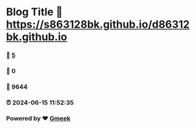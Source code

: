 # Blog Title :link: https://s863128bk.github.io/d86312bk.github.io 
### :page_facing_up: [5](https://s863128bk.github.io/d86312bk.github.io/tag.html) 
### :speech_balloon: 0 
### :hibiscus: 9644 
### :alarm_clock: 2024-06-15 11:52:35 
### Powered by :heart: [Gmeek](https://github.com/Meekdai/Gmeek)
